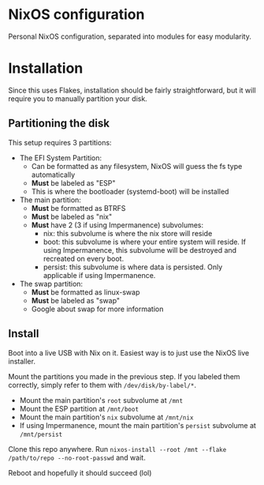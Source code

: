 # NixOS configuration

Personal NixOS configuration, separated into modules for easy modularity.

# Installation

Since this uses Flakes, installation should be fairly straightforward, but it will require you to manually partition your disk.

## Partitioning the disk

This setup requires 3 partitions:

- The EFI System Partition:
  - Can be formatted as any filesystem, NixOS will guess the fs type automatically
  - **Must** be labeled as "ESP"
  - This is where the bootloader (systemd-boot) will be installed
- The main partition:
  - **Must** be formatted as BTRFS
  - **Must** be labeled as "nix"
  - **Must** have 2 (3 if using Impermanence) subvolumes:
    - nix: this subvolume is where the nix store will reside
    - boot: this subvolume is where your entire system will reside. If using Impermanence, this subvolume will be destroyed and recreated on every boot.
    - persist: this subvolume is where data is persisted. Only applicable if using Impermanence.
- The swap partition:
  - **Must** be formatted as linux-swap
  - **Must** be labeled as "swap"
  - Google about swap for more information

## Install

Boot into a live USB with Nix on it. Easiest way is to just use the NixOS live installer.

Mount the partitions you made in the previous step. If you labeled them correctly, simply refer to them with `/dev/disk/by-label/*`.

- Mount the main partition's `root` subvolume at `/mnt`
- Mount the ESP partition at `/mnt/boot`
- Mount the main partition's `nix` subvolume at `/mnt/nix`
- If using Impermanence, mount the main partition's `persist` subvolume at `/mnt/persist`

Clone this repo anywhere. Run `nixos-install --root /mnt --flake /path/to/repo --no-root-passwd` and wait.

Reboot and hopefully it should succeed (lol)
